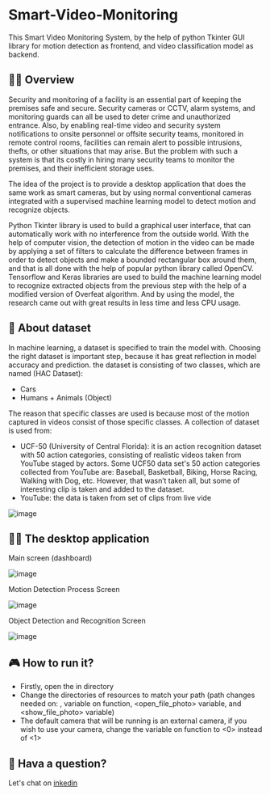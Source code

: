 # Smart-Video-Monitoring
This Smart Video Monitoring System, by the help of python Tkinter GUI library for motion detection as frontend, and video classification model as backend.

## 🐱‍🏍 Overview
Security and monitoring of a facility is an essential part of keeping the premises safe and secure. Security cameras or CCTV, alarm systems, and monitoring guards can all be used to deter crime and unauthorized entrance. Also, by enabling real-time video and security system notifications to onsite personnel or offsite security teams, monitored in remote control rooms, facilities can remain alert to possible intrusions, thefts, or other situations that may arise. But the problem with such a system is that its costly in hiring many security teams to monitor the premises, and their inefficient storage uses. 

The idea of the project is to provide a desktop application that does the same work as smart cameras, but by using normal conventional cameras integrated with a supervised machine learning model to detect motion and recognize objects.

Python Tkinter library is used to build a graphical user interface, that can automatically work with no interference from the outside world. With the help of computer vision, the detection of motion in the video can be made by applying a set of filters to calculate the difference between frames in order to detect objects and make a bounded rectangular box around them, and that is all done with the help of popular python library called OpenCV. Tensorflow and Keras libraries are used to build the machine learning model to recognize extracted objects from the previous step with the help of a modified version of Overfeat algorithm. And by using the model, the research came out with great results in less time and less CPU usage.

## 🚩 About dataset
In machine learning, a dataset is specified to train the model with. Choosing the right dataset is important step, because it has great reflection in model accuracy and prediction. the dataset is consisting of two classes, which are named (HAC Dataset):
- Cars
- Humans + Animals (Object)

The reason that specific classes are used is because most of the motion captured in videos consist of those specific classes. A collection of dataset is used from:
-	UCF-50 (University of Central Florida): it is an action recognition dataset with 50 action categories, consisting of realistic videos taken from YouTube staged by actors. Some UCF50 data set's 50 action categories collected from YouTube are: Baseball, Basketball, Biking, Horse Racing, Walking with Dog, etc. However, that wasn’t taken all, but some of interesting clip is taken and added to the dataset.
-	YouTube: the data is taken from set of clips from live vide

![image](https://user-images.githubusercontent.com/40520844/218315316-a9392f0e-108f-457b-9d0b-5fb0526dc31e.png)

## 🐱‍💻 The desktop application
Main screen (dashboard)

![image](https://user-images.githubusercontent.com/40520844/218315396-75a3b006-0d37-4278-9f54-514e7eacc5a0.png)

Motion Detection Process Screen

![image](https://user-images.githubusercontent.com/40520844/218315413-dc4ace3b-9010-4158-bf16-4ad5d7a6380a.png)

Object Detection and Recognition Screen

![image](https://user-images.githubusercontent.com/40520844/218315424-901e34e2-f473-40ec-b51f-fd14e1f11edf.png)

## 🎮 How to run it?
- Firstly, open the <Smart Video Monitoring.py> in <Frontend> directory
- Change the directories of resources to match your path (path changes needed on: <iconbitmap>, <path> variable on <predictObject> function, <open_file_photo> variable, and <show_file_photo> variable)
- The default camera that will be running is an external camera, if you wish to use your camera, change the <out> variable on <liveOrLocalTrigger> function to <0> instead of <1>

## 🤔 Hava a question?
Let's chat on [inkedin](https://www.linkedin.com/in/motwkel-idris-1b73b3159/)
